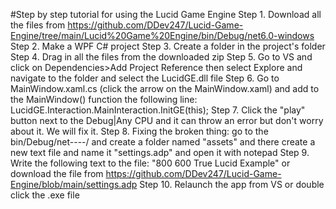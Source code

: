 #Step by step tutorial for using the Lucid Game Engine
 Step 1. Download all the files from https://github.com/DDev247/Lucid-Game-Engine/tree/main/Lucid%20Game%20Engine/bin/Debug/net6.0-windows
 Step 2. Make a WPF C# project
 Step 3. Create a folder in the project's folder
 Step 4. Drag in all the files from the downloaded zip
 Step 5. Go to VS and click on Dependencies>Add Project Reference then select Explore and navigate to the folder and select the LucidGE.dll file
 Step 6. Go to MainWindow.xaml.cs (click the arrow on the MainWindow.xaml) and add to the MainWindow() function the following line:
 LucidGE.Interaction.MainInteraction.InitGE(this);
 Step 7. Click the "play" button next to the Debug|Any CPU and it can throw an error but don't worry about it. We will fix it.
 Step 8. Fixing the broken thing: go to the bin/Debug/net----/ and create a folder named "assets" and there create a new text file and name it "settings.adp" and open it with notepad
 Step 9. Write the following text to the file:
 "800
 600
 True
 Lucid Example" or download the file from https://github.com/DDev247/Lucid-Game-Engine/blob/main/settings.adp
 Step 10. Relaunch the app from VS or double click the .exe file